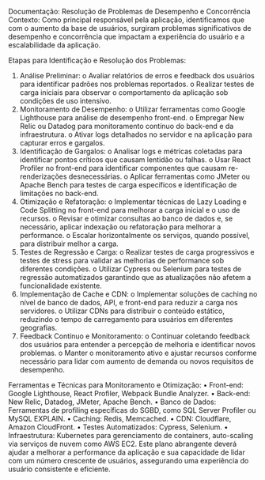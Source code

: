 Documentação: Resolução de Problemas de Desempenho e Concorrência
Contexto: Como principal responsável pela aplicação, identificamos que com o aumento da base de usuários, surgiram problemas significativos de desempenho e concorrência que impactam a experiência do usuário e a escalabilidade da aplicação.
 
Etapas para Identificação e Resolução dos Problemas:
1.	Análise Preliminar:
o	Avaliar relatórios de erros e feedback dos usuários para identificar padrões nos problemas reportados.
o	Realizar testes de carga iniciais para observar o comportamento da aplicação sob condições de uso intensivo.
2.	Monitoramento de Desempenho:
o	Utilizar ferramentas como Google Lighthouse para análise de desempenho front-end.
o	Empregar New Relic ou Datadog para monitoramento contínuo do back-end e da infraestrutura.
o	Ativar logs detalhados no servidor e na aplicação para capturar erros e gargalos.
3.	Identificação de Gargalos:
o	Analisar logs e métricas coletadas para identificar pontos críticos que causam lentidão ou falhas.
o	Usar React Profiler no front-end para identificar componentes que causam re-renderizações desnecessárias.
o	Aplicar ferramentas como JMeter ou Apache Bench para testes de carga específicos e identificação de limitações no back-end.
4.	Otimização e Refatoração:
o	Implementar técnicas de Lazy Loading e Code Splitting no front-end para melhorar a carga inicial e o uso de recursos.
o	Revisar e otimizar consultas ao banco de dados e, se necessário, aplicar indexação ou refatoração para melhorar a performance.
o	Escalar horizontalmente os serviços, quando possível, para distribuir melhor a carga.
5.	Testes de Regressão e Carga:
o	Realizar testes de carga progressivos e testes de stress para validar as melhorias de performance sob diferentes condições.
o	Utilizar Cypress ou Selenium para testes de regressão automatizados garantindo que as atualizações não afetem a funcionalidade existente.
6.	Implementação de Cache e CDN:
o	Implementar soluções de caching no nível de banco de dados, API, e front-end para reduzir a carga nos servidores.
o	Utilizar CDNs para distribuir o conteúdo estático, reduzindo o tempo de carregamento para usuários em diferentes geografias.
7.	Feedback Contínuo e Monitoramento:
o	Continuar coletando feedback dos usuários para entender a percepção de melhoria e identificar novos problemas.
o	Manter o monitoramento ativo e ajustar recursos conforme necessário para lidar com aumento de demanda ou novos requisitos de desempenho.
 
Ferramentas e Técnicas para Monitoramento e Otimização:
•	Front-end: Google Lighthouse, React Profiler, Webpack Bundle Analyzer.
•	Back-end: New Relic, Datadog, JMeter, Apache Bench.
•	Banco de Dados: Ferramentas de profiling específicas do SGBD, como SQL Server Profiler ou MySQL EXPLAIN.
•	Caching: Redis, Memcached.
•	CDN: Cloudflare, Amazon CloudFront.
•	Testes Automatizados: Cypress, Selenium.
•	Infraestrutura: Kubernetes para gerenciamento de containers, auto-scaling via serviços de nuvem como AWS EC2.
Este plano abrangente deverá ajudar a melhorar a performance da aplicação e sua capacidade de lidar com um número crescente de usuários, assegurando uma experiência do usuário consistente e eficiente.

